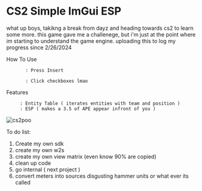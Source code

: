 # CS2 Simple ImGui ESP 
what up boys, takikng a break from dayz and heading towards cs2 to learn some more. this game gave me a challenege, but i'm just at the point where im starting to understand the game engine. 
uploading this to log my progress since 2/26/2024

How To Use

           : Press Insert

           : Click checkboxes lmao

Features     

         : Entity Table ( iterates entities with team and position )
         : ESP ( makes a 3.5 of APE appear infront of you )

![cs2poo](https://github.com/PointerToObject/CS2_ExternalESP/assets/164882065/7235936c-6f1b-4540-bc97-a51b202127fd)


To do list:
1. Create my own sdk
2. create my own w2s
3. create my own view matrix (even know 90% are copied)
4. clean up code
5. go internal ( next project )
6. convert meters into sources disgusting hammer units or what ever its called
